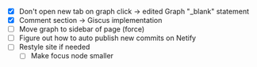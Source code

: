 - [x] Don't open new tab on graph click -> edited Graph  "_blank" statement
- [x] Comment section -> Giscus implementation
- [ ] Move graph to sidebar of page (force)
- [ ] Figure out how to auto publish new commits on Netify
- [ ] Restyle site if needed
	- [ ] Make focus node smaller